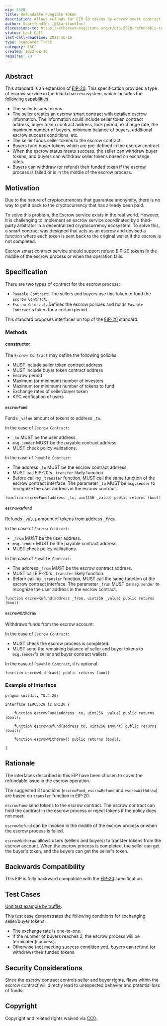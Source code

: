 ```yaml
---
eip: 5528
title: Refundable Fungible Token
description: Allows refunds for EIP-20 tokens by escrow smart contract
author: StartfundInc (@StartfundInc)
discussions-to: https://ethereum-magicians.org/t/eip-5528-refundable-token-standard/10494
status: Last Call
last-call-deadline: 2022-10-16
type: Standards Track
category: ERC
created: 2022-08-16
requires: 20
---
```


## Abstract

This standard is an extension of [EIP-20](./eip-20.md). This specification provides a type of escrow service in the blockchain ecosystem, which includes the following capabilities.

- The seller issues tokens.
- The seller creates an escrow smart contract with detailed escrow information. The information could include seller token contract address, buyer token contract address,  lock period, exchange rate, the maximum number of buyers, minimum balance of buyers, additional escrow success conditions, etc.
- The seller funds seller tokens to the escrow contract.
- Buyers fund buyer tokens which are pre-defined in the escrow contract.
- When the escrow status meets success, the seller can withdraw buyer tokens, and buyers can withdraw seller tokens based on exchange rates.
- Buyers can withdraw (or refund) their funded token if the escrow process is failed or is in the middle of the escrow process.

## Motivation

Due to the nature of cryptocurrencies that guarantee anonymity, there is no way to get it back to the cryptocurrency that has already been paid.

To solve this problem, the Escrow service exists in the real world. However, it is challenging to implement an escrow service coordinated by a third-party arbitrator in a decentralized cryptocurrency ecosystem. To solve this, a smart contract was designed that acts as an escrow and devised a function where each token is sent back to the original wallet if the escrow is not completed.

Escrow smart contract service should support refund EIP-20 tokens in the middle of the escrow process or when the operation fails.

## Specification

There are two types of contract for the escrow process:

- `Payable Contract`: The sellers and buyers use this token to fund the `Escrow Contract`.
- `Escrow Contract`: Defines the escrow policies and holds `Payable Contract`'s token for a certain period.

This standard proposes interfaces on top of the [EIP-20](./eip-20.md) standard.

### Methods

#### constructor

The `Escrow Contract` may define the following policies:

- MUST include seller token contract address
- MUST include buyer token contract address
- Escrow period
- Maximum (or minimum) number of investors
- Maximum (or minimum) number of tokens to fund
- Exchange rates of seller/buyer token
- KYC verification of users

#### `escrowFund`

Funds `_value` amount of tokens to address `_to`.

In the case of `Escrow Contract`:

 - `_to` MUST be the user address.
 - `msg.sender` MUST be the payable contract address.
 - MUST check policy validations.

In the case of `Payable Contract`:

  - The address `_to` MUST be the escrow contract address.
  - MUST call EIP-20's `_transfer` likely function.
  - Before calling `_transfer` function, MUST call the same function of the escrow contract interface. The parameter `_to` MUST be `msg.sender` to recognize the user address in the escrow contract.

```solidity
function escrowFund(address _to, uint256 _value) public returns (bool)
```

#### `escrowRefund`

Refunds `_value` amount of tokens from address `_from`.

In the case of `Escrow Contract`:

 - `_from` MUST be the user address.
 - `msg.sender` MUST be the payable contract address.
 - MUST check policy validations.

In the case of `Payable Contract`:

  - The address `_from` MUST be the escrow contract address.
  - MUST call EIP-20's `_transfer` likely function.
  - Before calling `_transfer` function, MUST call the same function of the escrow contract interface. The parameter `_from` MUST be `msg.sender` to recognize the user address in the escrow contract.

```solidity
function escrowRefund(address _from, uint256 _value) public returns (bool)
```

#### `escrowWithdraw`

Withdraws funds from the escrow account.

In the case of `Escrow Contract`:
 - MUST check the escrow process is completed.
 - MUST send the remaining balance of seller and buyer tokens to `msg.sender`'s seller and buyer contract wallets.

In the case of `Payable Contract`, it is optional.

```solidity
function escrowWithdraw() public returns (bool)
```

### Example of interface

```solidity
pragma solidity ^0.4.20;

interface IERC5528 is ERC20 {

    function escrowFund(address _to, uint256 _value) public returns (bool);

    function escrowRefund(address to, uint256 amount) public returns (bool);

    function escrowWithdraw() public returns (bool);

}

```

## Rationale

The interfaces described in this EIP have been chosen to cover the refundable issue in the escrow operation.

The suggested 3 functions (`escrowFund`, `escrowRefund` and `escrowWithdraw`) are based on `transfer` function in EIP-20.

`escrowFund` send tokens to the escrow contract. The escrow contract can hold the contract in the escrow process or reject tokens if the policy does not meet.

`escrowRefund` can be invoked in the middle of the escrow process or when the escrow process is failed.

`escrowWithdraw` allows users (sellers and buyers) to transfer tokens from the escrow account. When the escrow process is completed, the seller can get the buyer's token, and the buyers can get the seller's token.

## Backwards Compatibility

This EIP is fully backward compatible with the [EIP-20](./eip-20.md) specification.

## Test Cases

[Unit test example by truffle](../assets/eip-5528/truffule-test.js).

This test case demonstrates the following conditions for exchanging seller/buyer tokens.
- The exchange rate is one-to-one.
- If the number of buyers reaches 2, the escrow process will be terminated(success).
- Otherwise (not meeting success condition yet), buyers can refund (or withdraw) their funded tokens.

## Security Considerations

Since the escrow contract controls seller and buyer rights, flaws within the escrow contract will directly lead to unexpected behavior and potential loss of funds.

## Copyright

Copyright and related rights waived via [CC0](../LICENSE.md).
